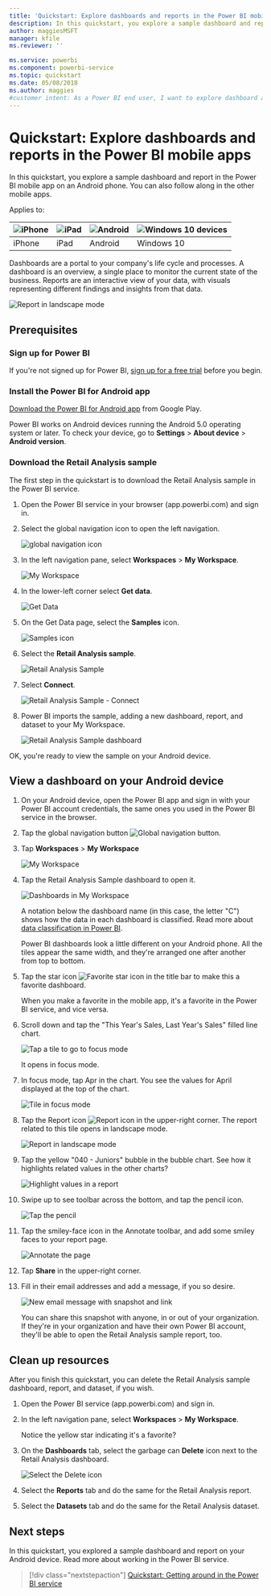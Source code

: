 ```yaml
---
title: 'Quickstart: Explore dashboards and reports in the Power BI mobile apps'
description: In this quickstart, you explore a sample dashboard and report in the Power BI mobile apps.
author: maggiesMSFT
manager: kfile
ms.reviewer: ''

ms.service: powerbi
ms.component: powerbi-service
ms.topic: quickstart
ms.date: 05/08/2018
ms.author: maggies
#customer intent: As a Power BI end user, I want to explore dashboard and report capabilities in the mobile apps so I know what's possible.
---
```

# Quickstart: Explore dashboards and reports in the Power BI mobile apps
In this quickstart, you explore a sample dashboard and report in the Power BI mobile app on an Android phone. You can also follow along in the other mobile apps. 

Applies to:

| ![iPhone](media/mobile-apps-quickstart-view-dashboard-report/iphone-logo-30-px.png) | ![iPad](media/mobile-apps-quickstart-view-dashboard-report/ipad-logo-30-px.png) | ![Android ](media/mobile-apps-quickstart-view-dashboard-report/android-logo-30-px.png) | ![Windows 10 devices](media/mobile-apps-quickstart-view-dashboard-report/win-10-logo-30-px.png) |
|:--- |:--- |:--- |:--- |
| iPhone | iPad | Android | Windows 10 |

Dashboards are a portal to your company's life cycle and processes. A dashboard is an overview, a single place to monitor the current state of the business. Reports are an interactive view of your data, with visuals representing different findings and insights from that data. 

![Report in landscape mode](media/mobile-apps-quickstart-view-dashboard-report/power-bi-android-quickstart-report.png)

## Prerequisites

### Sign up for Power BI
If you're not signed up for Power BI, [sign up for a free trial](https://app.powerbi.com/signupredirect?pbi_source=web) before you begin.

### Install the Power BI for Android app
[Download the Power BI for Android app](http://go.microsoft.com/fwlink/?LinkID=544867) from Google Play.

Power BI works on Android devices running the Android 5.0 operating system or later. To check your device, go to **Settings** > **About device** > **Android version**.

### Download the Retail Analysis sample
The first step in the quickstart is to download the Retail Analysis sample in the Power BI service.

1. Open the Power BI service in your browser (app.powerbi.com) and sign in.

1. Select the global navigation icon to open the left navigation.

    ![global navigation icon](media/mobile-apps-quickstart-view-dashboard-report/power-bi-android-quickstart-global-nav-icon.png)

2. In the left navigation pane, select **Workspaces** > **My Workspace**.

    ![My Workspace](media/mobile-apps-quickstart-view-dashboard-report/power-bi-android-quickstart-my-workspace.png)

3. In the lower-left corner select **Get data**.
   
    ![Get Data](media/mobile-apps-quickstart-view-dashboard-report/power-bi-get-data.png)

3. On the Get Data page, select the **Samples** icon.
   
   ![Samples icon](media/mobile-apps-quickstart-view-dashboard-report/power-bi-samples-icon.png)

4. Select the **Retail Analysis sample**.
 
    ![Retail Analysis Sample](media/mobile-apps-quickstart-view-dashboard-report/power-bi-rs.png)
 
8. Select **Connect**.  
  
   ![Retail Analysis Sample - Connect](media/mobile-apps-quickstart-view-dashboard-report/retail16.png)
   
5. Power BI imports the sample, adding a new dashboard, report, and dataset to your My Workspace.
   
   ![Retail Analysis Sample dashboard](media/mobile-apps-quickstart-view-dashboard-report/power-bi-service-opportunity-sample.png)

OK, you're ready to view the sample on your Android device.

## View a dashboard on your Android device
1. On your Android device, open the Power BI app and sign in with your Power BI account credentials, the same ones you used in the Power BI service in the browser.

1.  Tap the global navigation button ![Global navigation button](media/mobile-ipad-app-get-started/power-bi-iphone-global-nav-button.png).

2.  Tap **Workspaces** > **My Workspace**

    ![My Workspace](media/mobile-apps-quickstart-view-dashboard-report/power-bi-android-quickstart-workspaces.png)

3. Tap the Retail Analysis Sample dashboard to open it.
 
    ![Dashboards in My Workspace](media/mobile-apps-quickstart-view-dashboard-report/power-bi-android-quickstart-open-retail.png)
   
    A notation below the dashboard name (in this case, the letter "C") shows how the data in each dashboard is classified. Read more about [data classification in Power BI](service-data-classification.md).

    Power BI dashboards look a little different on your Android phone. All the tiles appear the same width, and they're arranged one after another from top to bottom.

4. Tap the star icon ![Favorite star icon](media/mobile-apps-quickstart-view-dashboard-report/power-bi-android-quickstart-favorite-icon.png) in the title bar to make this a favorite dashboard.

    When you make a favorite in the mobile app, it's a favorite in the Power BI service, and vice versa.

4. Scroll down and tap the "This Year's Sales, Last Year's Sales" filled line chart.

    ![Tap a tile to go to focus mode](media/mobile-apps-quickstart-view-dashboard-report/power-bi-android-quickstart-tap-tile-fave.png)

    It opens in focus mode.

7. In focus mode, tap Apr in the chart. You see the values for April displayed at the top of the chart.

    ![Tile in focus mode](media/mobile-apps-quickstart-view-dashboard-report/power-bi-android-quickstart-tile-focus.png)

8. Tap the Report icon ![Report icon](media/mobile-apps-quickstart-view-dashboard-report/power-bi-android-quickstart-report-icon.png) in the upper-right corner. The report related to this tile opens in landscape mode.

    ![Report in landscape mode](media/mobile-apps-quickstart-view-dashboard-report/power-bi-android-quickstart-report.png)

9. Tap the yellow "040 - Juniors" bubble in the bubble chart. See how it highlights related values in the other charts? 

    ![Highlight values in a report](media/mobile-apps-quickstart-view-dashboard-report/power-bi-android-quickstart-cross-highlight.png)

10. Swipe up to see toolbar across the bottom, and tap the pencil icon.

    ![Tap the pencil](media/mobile-apps-quickstart-view-dashboard-report/power-bi-android-quickstart-tap-pencil.png)

11. Tap the smiley-face icon in the Annotate toolbar, and add some smiley faces to your report page.
 
    ![Annotate the page](media/mobile-apps-quickstart-view-dashboard-report/power-bi-android-quickstart-annotate.png)

12. Tap **Share** in the upper-right corner.

1. Fill in their email addresses and add a message, if you so desire.  

    ![New email message with snapshot and link](media/mobile-apps-quickstart-view-dashboard-report/power-bi-android-quickstart-send-snapshot.png)

    You can share this snapshot with anyone, in or out of your organization. If they're in your organization and have their own Power BI account, they'll be able to open the Retail Analysis sample report, too.

## Clean up resources

After you finish this quickstart, you can delete the Retail Analysis sample dashboard, report, and dataset, if you wish.

1. Open the Power BI service (app.powerbi.com) and sign in.

2. In the left navigation pane, select **Workspaces** > **My Workspace**.

    Notice the yellow star indicating it's a favorite?

3. On the **Dashboards** tab, select the garbage can **Delete** icon next to the Retail Analysis dashboard.

    ![Select the Delete icon](media/mobile-apps-quickstart-view-dashboard-report/power-bi-android-quickstart-delete-retail.png)

4. Select the **Reports** tab and do the same for the Retail Analysis report.

5. Select the **Datasets** tab and do the same for the Retail Analysis dataset.


## Next steps

In this quickstart, you explored a sample dashboard and report on your Android device. Read more about working in the Power BI service. 

> [!div class="nextstepaction"]
> [Quickstart: Getting around in the Power BI service](service-the-new-power-bi-experience.md)

